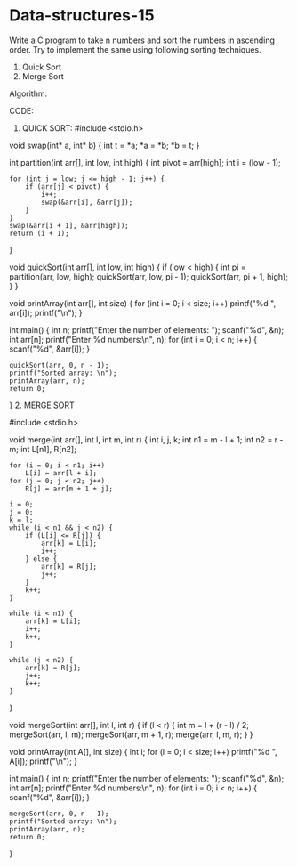 # Data-structures-15
Write a C program to take n numbers and sort the numbers in ascending order. Try to implement the same using following sorting techniques.
1.	Quick Sort
2.	Merge Sort

Algorithm:

CODE:
1. QUICK SORT:
#include <stdio.h>

void swap(int* a, int* b) {
    int t = *a;
    *a = *b;
    *b = t;
}

int partition(int arr[], int low, int high) {
    int pivot = arr[high];
    int i = (low - 1);

    for (int j = low; j <= high - 1; j++) {
        if (arr[j] < pivot) {
            i++;
            swap(&arr[i], &arr[j]);
        }
    }
    swap(&arr[i + 1], &arr[high]);
    return (i + 1);
}

void quickSort(int arr[], int low, int high) {
    if (low < high) {
        int pi = partition(arr, low, high);
        quickSort(arr, low, pi - 1);
        quickSort(arr, pi + 1, high);
    }
}

void printArray(int arr[], int size) {
    for (int i = 0; i < size; i++)
        printf("%d ", arr[i]);
    printf("\n");
}

int main() {
    int n;
    printf("Enter the number of elements: ");
    scanf("%d", &n);
    int arr[n];
    printf("Enter %d numbers:\n", n);
    for (int i = 0; i < n; i++) {
        scanf("%d", &arr[i]);
    }

    quickSort(arr, 0, n - 1);
    printf("Sorted array: \n");
    printArray(arr, n);
    return 0;
}
2. MERGE SORT 

#include <stdio.h>

void merge(int arr[], int l, int m, int r) {
    int i, j, k;
    int n1 = m - l + 1;
    int n2 = r - m;
    int L[n1], R[n2];

    for (i = 0; i < n1; i++)
        L[i] = arr[l + i];
    for (j = 0; j < n2; j++)
        R[j] = arr[m + 1 + j];

    i = 0;
    j = 0;
    k = l;
    while (i < n1 && j < n2) {
        if (L[i] <= R[j]) {
            arr[k] = L[i];
            i++;
        } else {
            arr[k] = R[j];
            j++;
        }
        k++;
    }

    while (i < n1) {
        arr[k] = L[i];
        i++;
        k++;
    }

    while (j < n2) {
        arr[k] = R[j];
        j++;
        k++;
    }
}

void mergeSort(int arr[], int l, int r) {
    if (l < r) {
        int m = l + (r - l) / 2;
        mergeSort(arr, l, m);
        mergeSort(arr, m + 1, r);
        merge(arr, l, m, r);
    }
}

void printArray(int A[], int size) {
    int i;
    for (i = 0; i < size; i++)
        printf("%d ", A[i]);
    printf("\n");
}

int main() {
    int n;
    printf("Enter the number of elements: ");
    scanf("%d", &n);
    int arr[n];
    printf("Enter %d numbers:\n", n);
    for (int i = 0; i < n; i++) {
        scanf("%d", &arr[i]);
    }

    mergeSort(arr, 0, n - 1);
    printf("Sorted array: \n");
    printArray(arr, n);
    return 0;
}
